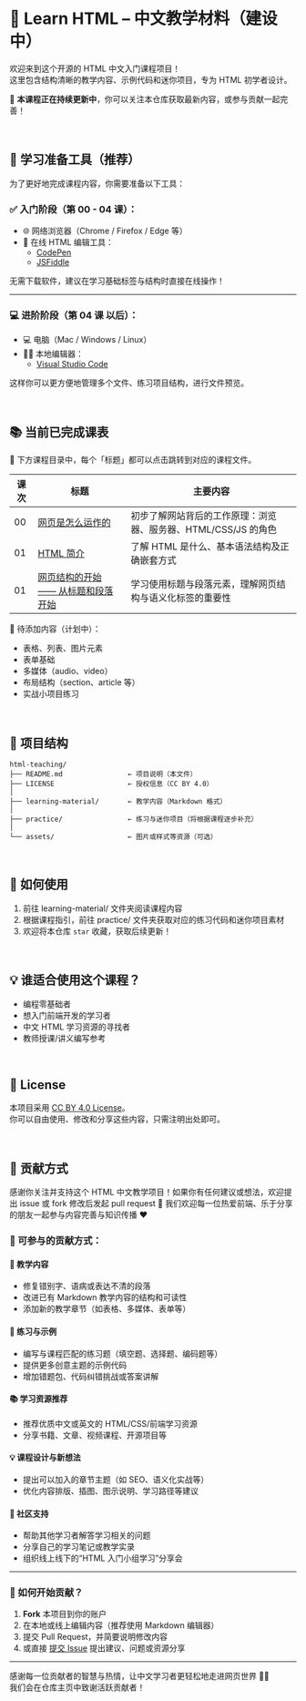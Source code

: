 # 🧱 Learn HTML – 中文教学材料（建设中）

欢迎来到这个开源的 HTML 中文入门课程项目！  
这里包含结构清晰的教学内容、示例代码和迷你项目，专为 HTML 初学者设计。

📌 **本课程正在持续更新中**，你可以关注本仓库获取最新内容，或参与贡献一起完善！

<br>

## 🧰 学习准备工具（推荐）

为了更好地完成课程内容，你需要准备以下工具：

### ✅ 入门阶段（第 00 - 04 课）：
- 🌐 网络浏览器（Chrome / Firefox / Edge 等）
- 🧪 在线 HTML 编辑工具：
  - [CodePen](https://codepen.io/)
  - [JSFiddle](https://jsfiddle.net/)

无需下载软件，建议在学习基础标签与结构时直接在线操作！

---

### 💻 进阶阶段（第 04 课 以后）：
- 💻 电脑（Mac / Windows / Linux）
- 👨‍💻 本地编辑器：
  - [Visual Studio Code](https://code.visualstudio.com/)

这样你可以更方便地管理多个文件、练习项目结构，进行文件预览。

<br>

## 📚 当前已完成课表
📖 下方课程目录中，每个「标题」都可以点击跳转到对应的课程文件。

| 课次 | 标题 | 主要内容 |
|--------|-------|---------|
| 00 | [网页是怎么运作的](learning-material/00-how-the-web-works.md) | 初步了解网站背后的工作原理：浏览器、服务器、HTML/CSS/JS 的角色 |
| 01 | [HTML 简介](learning-material/01-html-intro.md) | 了解 HTML 是什么、基本语法结构及正确嵌套方式  |
| 01 | [网页结构的开始 —— 从标题和段落开始](learning-material/02-headings-paragraphs-and-structure.md) | 学习使用标题与段落元素，理解网页结构与语义化标签的重要性  |


🚧 待添加内容（计划中）：

- 表格、列表、图片元素
- 表单基础
- 多媒体（audio、video）
- 布局结构（section、article 等）
- 实战小项目练习

<br>

## 📂 项目结构

```plaintext
html-teaching/
├── README.md                ← 项目说明（本文件）
├── LICENSE                  ← 授权信息（CC BY 4.0）
│
├── learning-material/       ← 教学内容（Markdown 格式）
│
├── practice/                ← 练习与迷你项目（将根据课程逐步补充）
│
└── assets/                  ← 图片或样式等资源（可选）
```

<br>

## 🚀 如何使用

1. 前往 learning-material/ 文件夹阅读课程内容
2. 根据课程指引，前往 practice/ 文件夹获取对应的练习代码和迷你项目素材
3. 欢迎将本仓库 `star` 收藏，获取后续更新！

<br>

## 💡 谁适合使用这个课程？

- 编程零基础者
- 想入门前端开发的学习者
- 中文 HTML 学习资源的寻找者
- 教师授课/讲义编写参考

<br>

## 📄 License

本项目采用 [CC BY 4.0 License](https://creativecommons.org/licenses/by/4.0/)。  
你可以自由使用、修改和分享这些内容，只需注明出处即可。

<br>

## 🤝 贡献方式

感谢你关注并支持这个 HTML 中文教学项目！如果你有任何建议或想法，欢迎提出 issue 或 fork 修改后发起 pull request 🙌
我们欢迎每一位热爱前端、乐于分享的朋友一起参与内容完善与知识传播 ❤️

### 🧰 可参与的贡献方式：

#### 📘 教学内容
- 修复错别字、语病或表达不清的段落  
- 改进已有 Markdown 教学内容的结构和可读性  
- 添加新的教学章节（如表格、多媒体、表单等）

#### 🧪 练习与示例
- 编写与课程匹配的练习题（填空题、选择题、编码题等）  
- 提供更多创意主题的示例代码  
- 增加错题包、代码纠错挑战或答案讲解

#### 📚 学习资源推荐
- 推荐优质中文或英文的 HTML/CSS/前端学习资源  
- 分享书籍、文章、视频课程、开源项目等

#### 💡 课程设计与新想法
- 提出可以加入的章节主题（如 SEO、语义化实战等）  
- 优化内容排版、插图、图示说明、学习路径等建议

#### 👥 社区支持
- 帮助其他学习者解答学习相关的问题  
- 分享自己的学习笔记或教学实录  
- 组织线上线下的“HTML 入门小组学习”分享会

---

### 📌 如何开始贡献？

1. **Fork** 本项目到你的账户  
2. 在本地或线上编辑内容（推荐使用 Markdown 编辑器）  
3. 提交 Pull Request，并简要说明修改内容  
4. 或直接 [提交 Issue](https://github.com/HaiyingLiao/HTML5-tutorial-chinese/issues) 提出建议、问题或资源分享

---

感谢每一位贡献者的智慧与热情，让中文学习者更轻松地走进网页世界 🧱✨  
我们会在仓库主页中致谢活跃贡献者！
